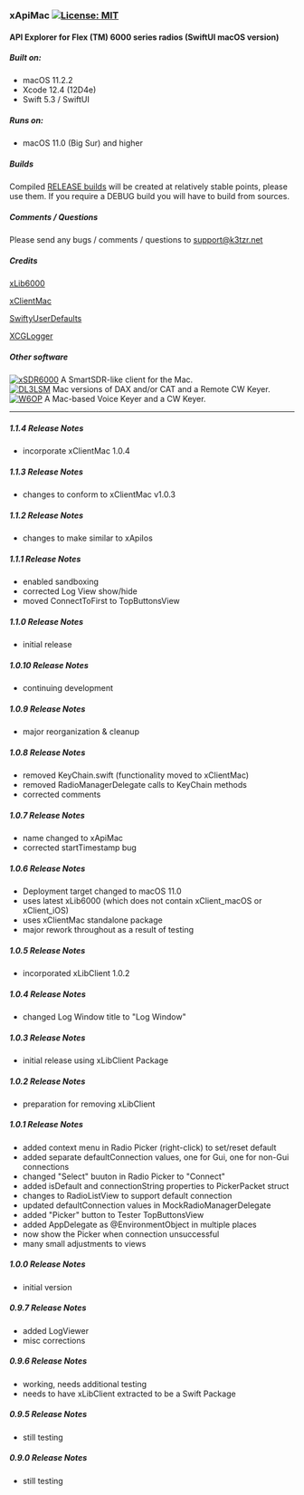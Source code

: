 ### xApiMac [![License: MIT](https://img.shields.io/badge/License-MIT-yellow.svg)](https://en.wikipedia.org/wiki/MIT_License)

#### API Explorer for Flex (TM) 6000 series radios (SwiftUI macOS version)

##### Built on:
*  macOS 11.2.2
*  Xcode 12.4 (12D4e) 
*  Swift 5.3 / SwiftUI

##### Runs on:
* macOS 11.0 (Big Sur) and higher

##### Builds
Compiled [RELEASE builds](https://github.com/K3TZR/xApi6000/releases)  will be created at relatively stable points, please use them.  If you require a DEBUG build you will have to build from sources. 

##### Comments / Questions
Please send any bugs / comments / questions to support@k3tzr.net

##### Credits
[xLib6000](https://github.com/K3TZR/xLib6000.git)

[xClientMac](https://github.com/K3TZR/xClientMac.git)

[SwiftyUserDefaults](https://github.com/sunshinejr/SwiftyUserDefaults.git)

[XCGLogger](https://github.com/DaveWoodCom/XCGLogger.git)

##### Other software
[![xSDR6000](https://img.shields.io/badge/K3TZR-xSDR6000-informational)]( https://github.com/K3TZR/xSDR6000) A SmartSDR-like client for the Mac.   
[![DL3LSM](https://img.shields.io/badge/DL3LSM-xDAX,_xCAT,_xKey-informational)](https://dl3lsm.blogspot.com) Mac versions of DAX and/or CAT and a Remote CW Keyer.  
[![W6OP](https://img.shields.io/badge/W6OP-xVoiceKeyer,_xCW-informational)](https://w6op.com) A Mac-based Voice Keyer and a CW Keyer.  

---
##### 1.1.4 Release Notes
* incorporate xClientMac 1.0.4

##### 1.1.3 Release Notes
* changes to conform to xClientMac v1.0.3

##### 1.1.2 Release Notes
* changes to make similar to xApiIos

##### 1.1.1 Release Notes
* enabled sandboxing
* corrected Log View show/hide
* moved ConnectToFirst to TopButtonsView

##### 1.1.0 Release Notes
* initial release

##### 1.0.10 Release Notes
* continuing development

##### 1.0.9 Release Notes
* major reorganization & cleanup

##### 1.0.8 Release Notes
* removed KeyChain.swift (functionality moved to xClientMac)
* removed RadioManagerDelegate calls to KeyChain methods
* corrected comments

##### 1.0.7 Release Notes
* name changed to xApiMac
* corrected startTimestamp bug

##### 1.0.6 Release Notes
* Deployment target changed to macOS 11.0
* uses latest xLib6000 (which does not contain xClient_macOS or xClient_iOS)
* uses xClientMac standalone package
* major rework throughout as a result of testing

##### 1.0.5 Release Notes
* incorporated xLibClient 1.0.2

##### 1.0.4 Release Notes
* changed Log Window title to "Log Window"

##### 1.0.3 Release Notes
* initial release using xLibClient Package

##### 1.0.2 Release Notes
* preparation for removing xLibClient

##### 1.0.1 Release Notes
* added context menu in Radio Picker (right-click) to set/reset default
* added separate defaultConnection values, one for Gui, one for non-Gui connections
* changed "Select" buuton in Radio Picker to "Connect"
* added isDefault and connectionString properties to PickerPacket struct
* changes to RadioListView to support default connection
* updated defaultConnection values in MockRadioManagerDelegate
* added "Picker" button to Tester TopButtonsView
* added AppDelegate as @EnvironmentObject in multiple places
* now show the Picker when connection unsuccessful
* many small adjustments to views

##### 1.0.0 Release Notes
* initial version

##### 0.9.7 Release Notes
* added LogViewer
* misc corrections

##### 0.9.6 Release Notes
* working, needs additional testing
* needs to have xLibClient extracted to be a Swift Package

##### 0.9.5 Release Notes
* still testing

##### 0.9.0 Release Notes
* still testing

